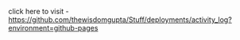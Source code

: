 click here to visit - https://github.com/thewisdomgupta/Stuff/deployments/activity_log?environment=github-pages
